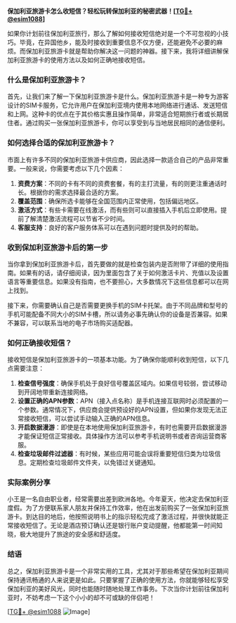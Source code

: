 **保加利亚旅游卡怎么收短信？轻松玩转保加利亚的秘密武器！[[TG💪+ @esim1088](https://t.me/s/esim1088)]**

如果你计划前往保加利亚旅行，那么了解如何接收短信绝对是一个不可忽视的小技巧。毕竟，在异国他乡，能及时接收到重要信息不仅方便，还能避免不必要的麻烦。而保加利亚旅游卡就是帮助你解决这一问题的神器。接下来，我将详细讲解保加利亚旅游卡的使用方法以及如何正确地接收短信。

### 什么是保加利亚旅游卡？

首先，让我们来了解一下保加利亚旅游卡是什么。保加利亚旅游卡是一种专为游客设计的SIM卡服务，它允许用户在保加利亚境内使用本地网络进行通话、发送短信和上网。这种卡的优点在于其价格实惠且操作简单，非常适合短期旅行者或长期居住者。通过购买一张保加利亚旅游卡，你可以享受到与当地居民相同的通信便利。

### 如何选择合适的保加利亚旅游卡？

市面上有许多不同的保加利亚旅游卡供应商，因此选择一款适合自己的产品非常重要。一般来说，你需要考虑以下几个因素：

1. **资费方案**：不同的卡有不同的资费套餐，有的主打流量，有的则更注重通话时长。根据你的需求选择最合适的方案。
2. **覆盖范围**：确保所选卡能够在全国范围内正常使用，包括偏远地区。
3. **激活方式**：有些卡需要在线激活，而有些则可以直接插入手机后立即使用。提前了解清楚激活流程可以节省不少时间。
4. **客服支持**：良好的客户服务体系可以在遇到问题时提供及时的帮助。

### 收到保加利亚旅游卡后的第一步

当你拿到保加利亚旅游卡后，首先要做的就是检查包装内是否附带了详细的使用指南。如果有的话，请仔细阅读，因为里面包含了关于如何激活卡片、充值以及设置语言等重要信息。如果没有指南，也不要担心，大多数情况下这些信息都可以在网上找到。

接下来，你需要确认自己是否需要更换手机的SIM卡托架。由于不同品牌和型号的手机可能配备不同大小的SIM卡槽，所以请务必事先确认你的设备是否兼容。如果不兼容，可以联系当地的电子市场购买适配器。

### 如何正确接收短信？

接收短信是保加利亚旅游卡的一项基本功能。为了确保你能顺利收到短信，以下几点需要注意：

1. **检查信号强度**：确保手机处于良好信号覆盖区域内。如果信号较弱，尝试移动到开阔地带重新连接网络。
2. **设置正确的APN参数**：APN（接入点名称）是手机连接互联网时必须配置的一个参数。通常情况下，供应商会提供预设好的APN设置，但如果你发现无法正常接收短信，可以尝试手动输入正确的APN信息。
3. **开启数据漫游**：即使是在本地使用保加利亚旅游卡，有时也需要开启数据漫游才能保证短信正常接收。具体操作方法可以参考手机说明书或者咨询运营商客服。
4. **检查垃圾邮件过滤器**：有时候，某些应用可能会误将重要短信归类为垃圾信息。定期检查垃圾邮件文件夹，以免错过关键通知。

### 实际案例分享

小王是一名自由职业者，经常需要出差到欧洲各地。今年夏天，他决定去保加利亚度假。为了方便联系家人朋友并保持工作效率，他在出发前购买了一张保加利亚旅游卡。到达目的地后，他按照说明书上的指示轻松完成了激活过程，并很快就能正常接收短信了。无论是酒店预订确认还是银行账户变动提醒，他都能第一时间知晓，极大地提升了旅途的安全感和舒适度。

### 结语

总之，保加利亚旅游卡是一个非常实用的工具，尤其对于那些希望在保加利亚期间保持通讯畅通的人来说更是如此。只要掌握了正确的使用方法，你就能够轻松享受保加利亚的美好风光，同时也能随时随地处理工作事务。下次当你计划前往保加利亚时，不妨考虑一下这个小小的却不可或缺的伴侣吧！

[[TG💪+ @esim1088](https://t.me/s/esim1088) ![Image](https://i.postimg.cc/4NQfJmqS/Snipaste-2025-05-13-00-14-12.png)]